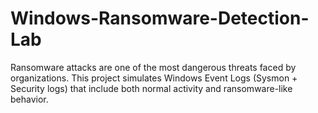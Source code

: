 # Windows-Ransomware-Detection-Lab
Ransomware attacks are one of the most dangerous threats faced by organizations. This project simulates Windows Event Logs (Sysmon + Security logs) that include both normal activity and ransomware-like behavior.
